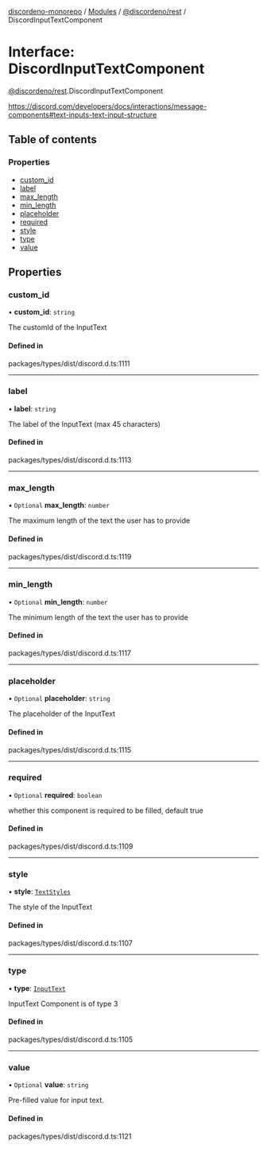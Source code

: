 [discordeno-monorepo](../README.md) / [Modules](../modules.md) / [@discordeno/rest](../modules/discordeno_rest.md) / DiscordInputTextComponent

# Interface: DiscordInputTextComponent

[@discordeno/rest](../modules/discordeno_rest.md).DiscordInputTextComponent

https://discord.com/developers/docs/interactions/message-components#text-inputs-text-input-structure

## Table of contents

### Properties

- [custom_id](discordeno_rest.DiscordInputTextComponent.md#custom_id)
- [label](discordeno_rest.DiscordInputTextComponent.md#label)
- [max_length](discordeno_rest.DiscordInputTextComponent.md#max_length)
- [min_length](discordeno_rest.DiscordInputTextComponent.md#min_length)
- [placeholder](discordeno_rest.DiscordInputTextComponent.md#placeholder)
- [required](discordeno_rest.DiscordInputTextComponent.md#required)
- [style](discordeno_rest.DiscordInputTextComponent.md#style)
- [type](discordeno_rest.DiscordInputTextComponent.md#type)
- [value](discordeno_rest.DiscordInputTextComponent.md#value)

## Properties

### custom_id

• **custom_id**: `string`

The customId of the InputText

#### Defined in

packages/types/dist/discord.d.ts:1111

---

### label

• **label**: `string`

The label of the InputText (max 45 characters)

#### Defined in

packages/types/dist/discord.d.ts:1113

---

### max_length

• `Optional` **max_length**: `number`

The maximum length of the text the user has to provide

#### Defined in

packages/types/dist/discord.d.ts:1119

---

### min_length

• `Optional` **min_length**: `number`

The minimum length of the text the user has to provide

#### Defined in

packages/types/dist/discord.d.ts:1117

---

### placeholder

• `Optional` **placeholder**: `string`

The placeholder of the InputText

#### Defined in

packages/types/dist/discord.d.ts:1115

---

### required

• `Optional` **required**: `boolean`

whether this component is required to be filled, default true

#### Defined in

packages/types/dist/discord.d.ts:1109

---

### style

• **style**: [`TextStyles`](../enums/discordeno_rest.TextStyles.md)

The style of the InputText

#### Defined in

packages/types/dist/discord.d.ts:1107

---

### type

• **type**: [`InputText`](../enums/discordeno_rest.MessageComponentTypes.md#inputtext)

InputText Component is of type 3

#### Defined in

packages/types/dist/discord.d.ts:1105

---

### value

• `Optional` **value**: `string`

Pre-filled value for input text.

#### Defined in

packages/types/dist/discord.d.ts:1121

